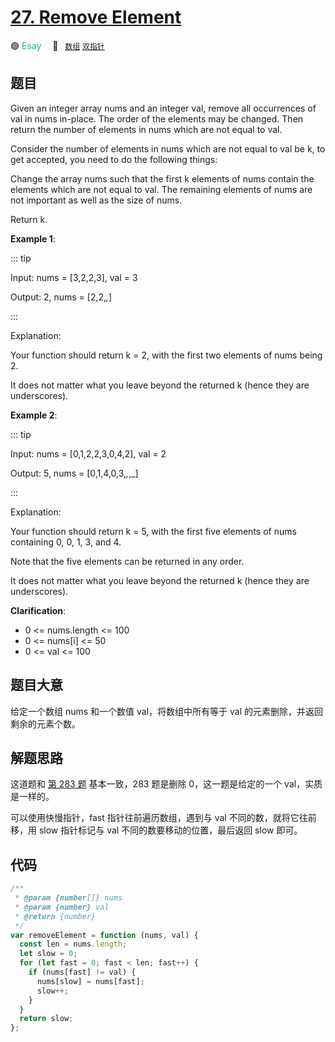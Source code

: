 # [27. Remove Element](https://leetcode.com/problems/remove-element/)

🟢 <font color=#15bd66>Esay</font>&emsp; 🔖&ensp; [`数组`](/leetcode/outline/tag/array.md) [`双指针`](/leetcode/outline/tag/two-pointers.md)

## 题目

Given an integer array nums and an integer val, remove all occurrences of val in nums in-place. The order of the elements may be changed. Then return the number of elements in nums which are not equal to val.

Consider the number of elements in nums which are not equal to val be k, to get accepted, you need to do the following things:

Change the array nums such that the first k elements of nums contain the elements which are not equal to val. The remaining elements of nums are not important as well as the size of nums.

Return k.

**Example 1**:

::: tip

Input: nums = [3,2,2,3], val = 3

Output: 2, nums = [2,2,_,_]

:::

Explanation:

Your function should return k = 2, with the first two elements of nums being 2.

It does not matter what you leave beyond the returned k (hence they are underscores).

**Example 2**:

::: tip

Input: nums = [0,1,2,2,3,0,4,2], val = 2

Output: 5, nums = [0,1,4,0,3,_,_,_]

:::

Explanation:

Your function should return k = 5, with the first five elements of nums containing 0, 0, 1, 3, and 4.

Note that the five elements can be returned in any order.

It does not matter what you leave beyond the returned k (hence they are underscores).

**Clarification**:

- 0 <= nums.length <= 100
- 0 <= nums[i] <= 50
- 0 <= val <= 100

## 题目大意

给定一个数组 nums 和一个数值 val，将数组中所有等于 val 的元素删除，并返回剩余的元素个数。

## 解题思路

这道题和 [第 283 题](./0283.md) 基本一致，283 题是删除 0，这一题是给定的一个 val，实质是一样的。

可以使用快慢指针，fast 指针往前遍历数组，遇到与 val 不同的数，就将它往前移，用 slow 指针标记与 val 不同的数要移动的位置，最后返回 slow 即可。

## 代码

```javascript
/**
 * @param {number[]} nums
 * @param {number} val
 * @return {number}
 */
var removeElement = function (nums, val) {
  const len = nums.length;
  let slow = 0;
  for (let fast = 0; fast < len; fast++) {
    if (nums[fast] != val) {
      nums[slow] = nums[fast];
      slow++;
    }
  }
  return slow;
};
```
